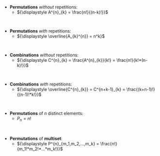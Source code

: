 - **Permutations** *without* repetitions:
  - ${\displaystyle A^{n}_{k} = \frac{n!}{(n-k)!}}$

<br>

- **Permutations** *with* repetitions:
  - $`{\displaystyle \overline{A_{k}^{n}} = n^k}`$

<br>

- **Combinations** *without* repetitions:
  - ${\displaystyle C^{n}_{k} = \frac{A^{n}_{k}}{k!} = \frac{n!}{k!*(n-k)!}}$

<br>

- **Combinations** *with* repetitions:
  - ${\displaystyle \overline{C^{n}_{k}} = C^{n+k-1}_{k} = \frac{(k+n-1)!}{(n-1)!*k!}}$

<br>

- **Permutations** of $n$ distinct elements:
  - ${\displaystyle P_n = n!}$

<br>

- **Permutations** of **multiset**:
  - ${\displaystyle P^{n}_{m_1,m_2,...,m_k} = \frac{n!}{m_1!*m_2!*...*m_k!}}$


